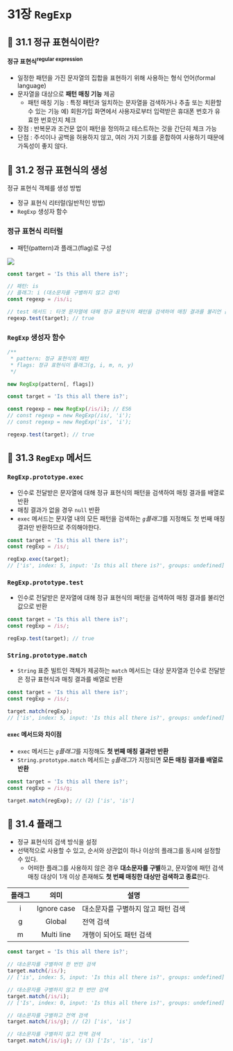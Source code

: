 # 31장 `RegExp`

## 📂 31.1 정규 표현식이란?
#### 정규 표현식<sup>regular expression</sup>
- 일정한 패텬을 가진 문자열의 집합을 표현하기 위해 사용하는 형식 언어(formal language)
- 문자열을 대상으로 **패턴 매칭 기능** 제공
  - 패턴 매칭 기능 : 특정 패턴과 일치하는 문자열을 검색하거나 추출 또는 치환할 수 있는 기능
  예) 회원가입 화면에서 사용자로부터 입력받은 휴대폰 번호가 유효한 번호인지 체크
- 장점 : 반복문과 조건문 없이 패턴을 정의하고 테스트하는 것을 간단히 체크 가능
- 단점 : 주석이나 공백을 허용하지 않고, 여러 가지 기호를 혼합하여 사용하기 때문에 가독성이 좋지 않다.

## 📂 31.2 정규 표현식의 생성
정규 표현식 객체를 생성 방법
- 정규 표현식 리터럴(일반적인 방법)
- `RegExp` 생성자 함수

### 정규 표현식 리터럴
- 패턴(pattern)과 플래그(flag)로 구성

![](https://i.imgur.com/ME1vpas.png)

```javascript
const target = 'Is this all there is?';

// 패턴: is
// 플래그: i (대소문자를 구별하지 않고 검색)
const regexp = /is/i;

// test 메서드 : 타겟 문자열에 대해 정규 표현식의 패턴을 검색하여 매칭 결과를 불리언 값으로 반환
regexp.test(target); // true
```

### `RegExp` 생성자 함수

```javascript
/**
 * pattern: 정규 표현식의 패턴
 * flags: 정규 표현식이 플래그(g, i, m, n, y)
 */

new RegExp(pattern[, flags])
```

```javascript
const target = 'Is this all there is?';

const regexp = new RegExp(/is/i); // ES6
// const regexp = new RegExp(/is/, 'i');
// const regexp = new RegExp('is', 'i');

regexp.test(target); // true
```

## 📂 31.3 `RegExp` 메서드
### `RegExp.prototype.exec`
- 인수로 전달받은 문자열에 대해 정규 표현식의 패턴을 검색하여 매칭 결과를 배열로 반환
- 매칭 결과가 없을 경우 `null` 반환
- `exec` 메서드는 문자열 내의 모든 패턴을 검색하는 *`g`플래그*를 지정해도 첫 번째 매칭 결과만 반환하므로 주의해야한다.

```javascript
const target = 'Is this all there is?';
const regExp = /is/;

regExp.exec(target);
// ['is', index: 5, input: 'Is this all there is?', groups: undefined]
```

### `RegExp.prototype.test`
- 인수로 전달받은 문자열에 대해 정규 표현식의 패턴을 검색하여 매칭 결과를 불리언 값으로 반환

```javascript
const target = 'Is this all there is?';
const regExp = /is/;

regExp.test(target); // true
```

### `String.prototype.match`
- `String` 표준 빌트인 객체가 제공하는 `match` 메서드는 대상 문자열과 인수로 전달받은 정규 표현식과 매칭 결과를 배열로 반환

```javascript
const target = 'Is this all there is?';
const regExp = /is/;

target.match(regExp);
// ['is', index: 5, input: 'Is this all there is?', groups: undefined]
```

#### `exec` 메서드와 차이점
- `exec` 메서드는 *`g`플래그*를 지정해도 **첫 번째 매칭 결과만 반환**
- `String.prototype.match` 메서드는 *`g`플래그*가 지정되면 **모든 매칭 결과를 배열로 반환**

```javascript
const target = 'Is this all there is?';
const regExp = /is/g;

target.match(regExp); // (2) ['is', 'is']
```

## 📂 31.4 플래그
- 정규 표현식의 검색 방식을 설정
- 선택적으로 사용할 수 있고, 순서와 상관없이 하나 이상의 플래그를 동시에 설정할 수 있다.
  - 어떠한 플래그를 사용하지 않은 경우 **대소문자를 구별**하고, 문자열에 패턴 검색 매칭 대상이 1개 이상 존재해도 **첫 번째 매칭한 대상만 검색하고 종료**한다.

| 플래그 | 의미 | 설명 |
|:----:|:----:|----|
| i | Ignore case | 대소문자를 구별하지 않고 패턴 검색 |
| g | Global | 전역 검색 |
| m | Multi line | 개행이 되어도 패턴 검색 |

```javascript
const target = 'Is this all there is?';

// 대소문자를 구별하여 한 번만 검색
target.match(/is/);
// ['is', index: 5, input: 'Is this all there is?', groups: undefined]

// 대소문자를 구별하지 않고 한 번만 검색
target.match(/is/i);
// ['Is', index: 0, input: 'Is this all there is?', groups: undefined]

// 대소문자를 구별하고 전역 검색
target.match(/is/g); // (2) ['is', 'is']

// 대소문자를 구별하지 않고 전역 검색
target.match(/is/ig); // (3) ['Is', 'is', 'is']
```